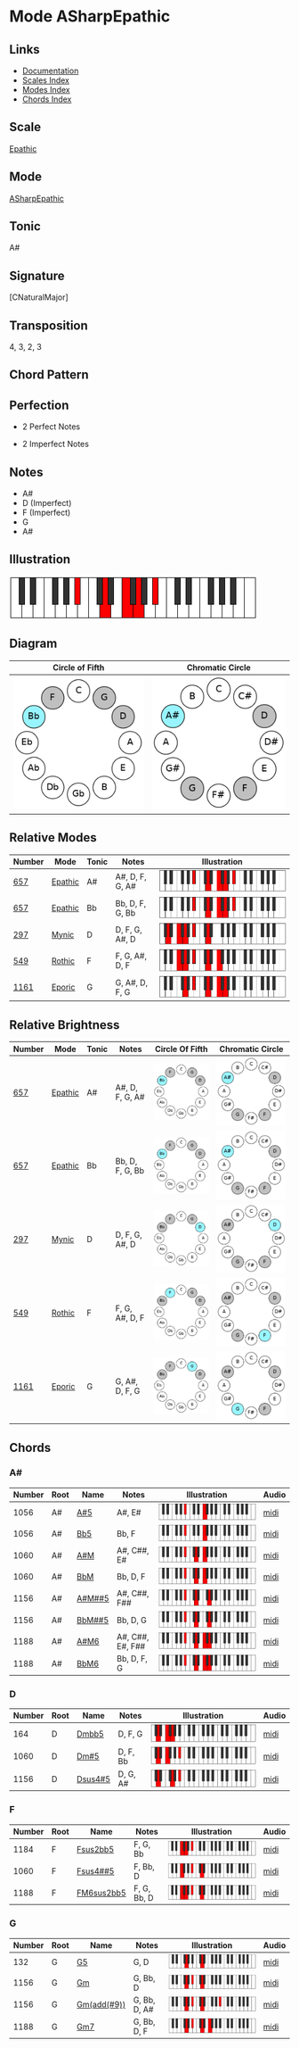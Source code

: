 # Mode ASharpEpathic

## Links

- [Documentation](README.md)
- [Scales Index](Scales.md)
- [Modes Index](Modes.md)
- [Chords Index](Chords.md)

## Scale

[Epathic](ScaleEpathic.md)

## Mode

[ASharpEpathic](ModeASharpEpathic.md)

## Tonic

A#

## Signature

[CNaturalMajor]

## Transposition

4, 3, 2, 3

## Chord Pattern



## Perfection

 - 2 Perfect Notes

 - 2 Imperfect Notes

## Notes

- A#
- D (Imperfect)
- F (Imperfect)
- G
- A#

## Illustration

![ASharpEpathic](ModeASharpEpathic.png)

## Diagram

| Circle of Fifth | Chromatic Circle |
|-----------------|------------------|
| ![ASharpEpathic](CircleOfFifthModeASharpEpathic.png) | ![ASharpEpathic](ChromaticCircleModeASharpEpathic.png) |
## Relative Modes

| Number | Mode | Tonic | Notes | Illustration |
|--------|------|-------|-------|--------------|
| [657](https://ianring.com/musictheory/scales/657) | [Epathic](ModeEpathic.md) | A# | A#, D, F, G, A# | ![ASharpEpathic](ModeASharpEpathic.png) |
| [657](https://ianring.com/musictheory/scales/657) | [Epathic](ModeEpathic.md) | Bb | Bb, D, F, G, Bb | ![BFlatEpathic](ModeBFlatEpathic.png) |
| [297](https://ianring.com/musictheory/scales/297) | [Mynic](ModeMynic.md) | D | D, F, G, A#, D | ![DNaturalMynic](ModeDNaturalMynic.png) |
| [549](https://ianring.com/musictheory/scales/549) | [Rothic](ModeRothic.md) | F | F, G, A#, D, F | ![FNaturalRothic](ModeFNaturalRothic.png) |
| [1161](https://ianring.com/musictheory/scales/1161) | [Eporic](ModeEporic.md) | G | G, A#, D, F, G | ![GNaturalEporic](ModeGNaturalEporic.png) |
## Relative Brightness

| Number | Mode | Tonic | Notes | Circle Of Fifth | Chromatic Circle |
|--------|------|-------|-------|-----------------|------------------|
| [657](https://ianring.com/musictheory/scales/657) | [Epathic](ModeEpathic.md) | A# | A#, D, F, G, A# | ![ASharpEpathic](CircleOfFifthModeASharpEpathic.png) | ![ASharpEpathic](ChromaticCircleModeASharpEpathic.png) 
| [657](https://ianring.com/musictheory/scales/657) | [Epathic](ModeEpathic.md) | Bb | Bb, D, F, G, Bb | ![BFlatEpathic](CircleOfFifthModeBFlatEpathic.png) | ![BFlatEpathic](ChromaticCircleModeBFlatEpathic.png) 
| [297](https://ianring.com/musictheory/scales/297) | [Mynic](ModeMynic.md) | D | D, F, G, A#, D | ![DNaturalMynic](CircleOfFifthModeDNaturalMynic.png) | ![DNaturalMynic](ChromaticCircleModeDNaturalMynic.png) 
| [549](https://ianring.com/musictheory/scales/549) | [Rothic](ModeRothic.md) | F | F, G, A#, D, F | ![FNaturalRothic](CircleOfFifthModeFNaturalRothic.png) | ![FNaturalRothic](ChromaticCircleModeFNaturalRothic.png) 
| [1161](https://ianring.com/musictheory/scales/1161) | [Eporic](ModeEporic.md) | G | G, A#, D, F, G | ![GNaturalEporic](CircleOfFifthModeGNaturalEporic.png) | ![GNaturalEporic](ChromaticCircleModeGNaturalEporic.png) 

## Chords

### A#

| Number | Root | Name | Notes | Illustration | Audio |
|--------|------|------|-------|--------------|-------|
| 1056 | A# | [A#5](ChordASharpPowerChord.md) | A#, E# | ![A#5](ChordASharpPowerChordRootPosition.png) | [midi](ChordASharpPowerChordRootPosition.mid) |
| 1056 | A# | [Bb5](ChordBFlatPowerChord.md) | Bb, F | ![Bb5](ChordBFlatPowerChordRootPosition.png) | [midi](ChordBFlatPowerChordRootPosition.mid) |
| 1060 | A# | [A#M](ChordASharpMajor.md) | A#, C##, E# | ![A#M](ChordASharpMajorRootPosition.png) | [midi](ChordASharpMajorRootPosition.mid) |
| 1060 | A# | [BbM](ChordBFlatMajor.md) | Bb, D, F | ![BbM](ChordBFlatMajorRootPosition.png) | [midi](ChordBFlatMajorRootPosition.mid) |
| 1156 | A# | [A#M##5](ChordASharpMajorDoubleSharpFifth.md) | A#, C##, F## | ![A#M##5](ChordASharpMajorDoubleSharpFifthRootPosition.png) | [midi](ChordASharpMajorDoubleSharpFifthRootPosition.mid) |
| 1156 | A# | [BbM##5](ChordBFlatMajorDoubleSharpFifth.md) | Bb, D, G | ![BbM##5](ChordBFlatMajorDoubleSharpFifthRootPosition.png) | [midi](ChordBFlatMajorDoubleSharpFifthRootPosition.mid) |
| 1188 | A# | [A#M6](ChordASharpMajorSixth.md) | A#, C##, E#, F## | ![A#M6](ChordASharpMajorSixthRootPosition.png) | [midi](ChordASharpMajorSixthRootPosition.mid) |
| 1188 | A# | [BbM6](ChordBFlatMajorSixth.md) | Bb, D, F, G | ![BbM6](ChordBFlatMajorSixthRootPosition.png) | [midi](ChordBFlatMajorSixthRootPosition.mid) |

### D

| Number | Root | Name | Notes | Illustration | Audio |
|--------|------|------|-------|--------------|-------|
| 164 | D | [Dmbb5](ChordDNaturalMinorDoubleFlatFifth.md) | D, F, G | ![Dmbb5](ChordDNaturalMinorDoubleFlatFifthRootPosition.png) | [midi](ChordDNaturalMinorDoubleFlatFifthRootPosition.mid) |
| 1060 | D | [Dm#5](ChordDNaturalMinorSharpFifth.md) | D, F, Bb | ![Dm#5](ChordDNaturalMinorSharpFifthRootPosition.png) | [midi](ChordDNaturalMinorSharpFifthRootPosition.mid) |
| 1156 | D | [Dsus4#5](ChordDNaturalSuspendedFourthSharpFifth.md) | D, G, A# | ![Dsus4#5](ChordDNaturalSuspendedFourthSharpFifthRootPosition.png) | [midi](ChordDNaturalSuspendedFourthSharpFifthRootPosition.mid) |

### F

| Number | Root | Name | Notes | Illustration | Audio |
|--------|------|------|-------|--------------|-------|
| 1184 | F | [Fsus2bb5](ChordFNaturalSuspendedSecondDoubleFlatFifth.md) | F, G, Bb | ![Fsus2bb5](ChordFNaturalSuspendedSecondDoubleFlatFifthRootPosition.png) | [midi](ChordFNaturalSuspendedSecondDoubleFlatFifthRootPosition.mid) |
| 1060 | F | [Fsus4##5](ChordFNaturalSuspendedFourthDoubleSharpFifth.md) | F, Bb, D | ![Fsus4##5](ChordFNaturalSuspendedFourthDoubleSharpFifthRootPosition.png) | [midi](ChordFNaturalSuspendedFourthDoubleSharpFifthRootPosition.mid) |
| 1188 | F | [FM6sus2bb5](ChordFNaturalMajorSixthSuspendedSecondDoubleFlatFifth.md) | F, G, Bb, D | ![FM6sus2bb5](ChordFNaturalMajorSixthSuspendedSecondDoubleFlatFifthRootPosition.png) | [midi](ChordFNaturalMajorSixthSuspendedSecondDoubleFlatFifthRootPosition.mid) |

### G

| Number | Root | Name | Notes | Illustration | Audio |
|--------|------|------|-------|--------------|-------|
| 132 | G | [G5](ChordGNaturalPowerChord.md) | G, D | ![G5](ChordGNaturalPowerChordRootPosition.png) | [midi](ChordGNaturalPowerChordRootPosition.mid) |
| 1156 | G | [Gm](ChordGNaturalMinor.md) | G, Bb, D | ![Gm](ChordGNaturalMinorRootPosition.png) | [midi](ChordGNaturalMinorRootPosition.mid) |
| 1156 | G | [Gm(add(#9))](ChordGNaturalMinorAddSharpNinth.md) | G, Bb, D, A# | ![Gm(add(#9))](ChordGNaturalMinorAddSharpNinthRootPosition.png) | [midi](ChordGNaturalMinorAddSharpNinthRootPosition.mid) |
| 1188 | G | [Gm7](ChordGNaturalMinorSeventh.md) | G, Bb, D, F | ![Gm7](ChordGNaturalMinorSeventhRootPosition.png) | [midi](ChordGNaturalMinorSeventhRootPosition.mid) |

